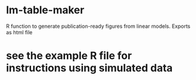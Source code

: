 # lm-table-maker
R function to generate publication-ready figures from linear models. Exports as html file

# see the example R file for instructions using simulated data
